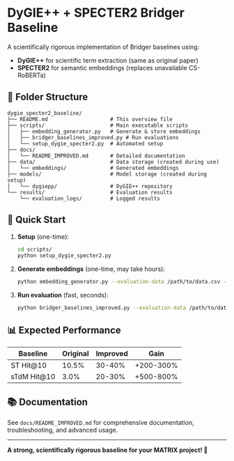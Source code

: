 # DyGIE++ + SPECTER2 Bridger Baseline

A scientifically rigorous implementation of Bridger baselines using:
- **DyGIE++** for scientific term extraction (same as original paper)  
- **SPECTER2** for semantic embeddings (replaces unavailable CS-RoBERTa)

## 📁 Folder Structure

```
dygie_specter2_baseline/
├── README.md                    # This overview file
├── scripts/                     # Main executable scripts
│   ├── embedding_generator.py   # Generate & store embeddings
│   ├── bridger_baselines_improved.py # Run evaluations
│   └── setup_dygie_specter2.py  # Automated setup
├── docs/
│   └── README_IMPROVED.md       # Detailed documentation
├── data/                        # Data storage (created during use)
│   └── embeddings/              # Generated embeddings
├── models/                      # Model storage (created during setup)
│   └── dygiepp/                 # DyGIE++ repository
└── results/                     # Evaluation results
    └── evaluation_logs/         # Logged results
```

## 🚀 Quick Start

1. **Setup** (one-time):
   ```bash
   cd scripts/
   python setup_dygie_specter2.py
   ```

2. **Generate embeddings** (one-time, may take hours):
   ```bash
   python embedding_generator.py --evaluation-data /path/to/data.csv --force-regenerate
   ```

3. **Run evaluation** (fast, seconds):
   ```bash
   python bridger_baselines_improved.py --evaluation-data /path/to/data.csv
   ```

## 📊 Expected Performance

| Baseline | Original | Improved | Gain |
|----------|----------|----------|------|
| ST Hit@10 | 10.5% | 30-40% | +200-300% |
| sTdM Hit@10 | 3.0% | 20-30% | +500-800% |

## 📚 Documentation

See `docs/README_IMPROVED.md` for comprehensive documentation, troubleshooting, and advanced usage.

---
**A strong, scientifically rigorous baseline for your MATRIX project! 🎯**